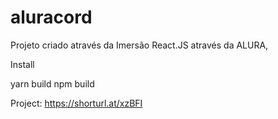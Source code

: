 # aluracord
Projeto criado através da Imersão React.JS através da ALURA,

Install 

yarn build
npm build

Project: https://shorturl.at/xzBFI

